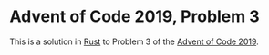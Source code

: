 # Advent of Code 2019, Problem 3

This is a solution in [Rust][1] to Problem 3 of the [Advent of Code 2019][2].

[1]: https://www.rust-lang.org/
[2]: https://adventofcode.com/2019
